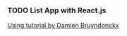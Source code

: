 ### TODO List App with React.js ###

[Using tutorial by Damien Bruyndonckx](https://fr.linkedin.com/learning/l-essentiel-de-react-js-2/)

